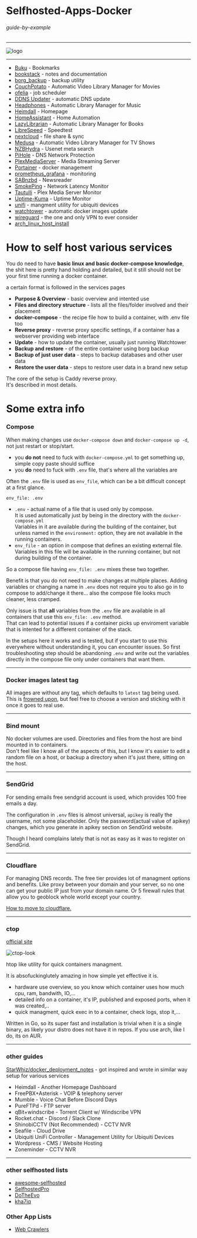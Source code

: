 # Selfhosted-Apps-Docker

###### guide-by-example

---

![logo](https://i.imgur.com/u5LH0jI.png)

---

* [Buku](buku/) - Bookmarks
* [bookstack](bookstack/) - notes and documentation
* [borg_backup](borg_backup/) - backup utility
* [CouchPotato](couchpotato/) - Automatic Video Library Manager for Movies
* [ofelia](ofelia/) - job scheduler
* [DDNS Updater](ddns-updater/) - automatic DNS update
* [Headphones](headphones/) - Automatic Library Manager for Music
* [Heimdall](heimdall/) - Homepage
* [HomeAssistant](homeAssistant/) - Home Automation
* [LazyLibrarian](lazylibrarian/) - Automatic Library Manager for Books
* [LibreSpeed](librspeed/) - Speedtest
* [nextcloud](nextcloud/) - file share & sync
* [Medusa](medusa/) - Automatic Video Library Manager for TV Shows
* [NZBHydra](nzbhydra/) - Usenet meta search
* [PiHole](pihole/) - DNS Network Protection
* [PlexMediaServer](plexmeddiaserver/) - Media Streaming Server
* [Portainer](portainer/) - docker management
* [prometheus_grafana](prometheus_grafana/) - monitoring
* [SABnzbd](sabnzbd/) - Newsreader
* [SmokePing](smokeping/) - Network Latency Monitor
* [Tautulli](tautulli) - Plex Media Server Monitor
* [Uptime-Kuma](https://github.com/louislam/uptime-kuma) - Uptime Monitor
* [unifi](unifi/) - mangment utility for ubiquiti devices
* [watchtower](watchtower/) - automatic docker images update
* [wireguard](wireguard/) - the one and only VPN to ever consider
* [arch_linux_host_install](arch_linux_host_install)

# How to self host various services

You do need to have **basic linux and basic docker-compose knowledge**,
the shit here is pretty hand holding and detailed, but it still should not be
your first time running a docker container.

a certain format is followed in the services pages

* **Purpose & Overview** - basic overview and intented use
* **Files and directory structure** - lists all the files/folder involved
 and their placement
* **docker-compose** - the recipe file how to build a container, with .env file too
* **Reverse proxy** - reverse proxy specific settings, if a container has
 a webserver providing web interface
* **Update** - how to update the container, usually just running Watchtower
* **Backup and restore** - of the entire container using borg backup
* **Backup of just user data** - steps to backup databases and other user data
* **Restore the user data** - steps to restore user data in a brand new setup


The core of the setup is Caddy reverse proxy.</br>
It's described in most details.

# Some extra info

### Compose

When making changes use `docker-compose down` and `docker-compose up -d`,
not just restart or stop/start.

* you **do not** need to fuck with `docker-compose.yml` to get something up,
simple copy paste should suffice
* you **do** need to fuck with `.env` file, that's where all the variables are
  
Often the `.env` file is used as `env_file`,
which can be a bit difficult concept at a first glance.

`env_file: .env`

* `.env` - actual name of a file that is used only by compose.</br>
  It is used automatically just by being in the directory
  with the `docker-compose.yml`</br>
  Variables in it are available during the building of the container,
  but unless named in the `environment:` option, they are not available
  in the running containers.
* `env_file` - an option in compose that defines an existing external file.</br>
  Variables in this file will be available in the running container,
  but not during building of the container.

So a compose file having `env_file: .env` mixes these two together.

Benefit is that you do not need to make changes at multiple places.
Adding variables or changing a name in `.env` does not require you
to also go in to compose to add/change it there...  also the compose file
looks much cleaner, less cramped.

Only issue is that **all** variables from the `.env` file are available in
all containers that use this `env_file: .env` method.</br>
That can lead to potential issues if a container picks up enviroment
variable that is intented for a different container of the stack.

In the setups here it works and is tested, but if you start to use this
everywhere without understanding it, you can encounter issues.
So first troubleshooting step should be abandoning `.env` and write out 
the variables directly in the compose file only under containers that want them.

---

### Docker images latest tag

All images are without any tag, which defaults to `latest` tag being used.</br>
This is [frowned upon](https://vsupalov.com/docker-latest-tag/),
but feel free to choose a version and sticking with it once it goes to real use.

---

### Bind mount

No docker volumes are used. Directories and files from the host
are bind mounted in to containers.</br>
Don't feel like I know all of the aspects of this,
but I know it's easier to edit a random file on a host,
or backup a directory when it's just there, sitting on the host.

---

### SendGrid

For sending emails free sendgrid account is used, which provides 100 free emails
a day.

The configuration in `.env` files is almost universal, `apikey` is
really the username, not some placeholder.
Only the password(actual value of apikey) changes,
which you generate in apikey section on SendGrid website.

Though I heard complains lately that is not as easy as it was to register on SendGrid.

---

### Cloudflare

For managing DNS records. The free tier provides lot of managment options and 
benefits. Like proxy between your domain and your server, so no one
can get your public IP just from your domain name. Or 5 firewall rules that allow
you to geoblock whole world except your country.

[How to move to cloudflare.](https://support.cloudflare.com/hc/en-us/articles/205195708-Changing-your-domain-nameservers-to-Cloudflare)

---

### ctop

[official site](https://github.com/bcicen/ctop)

![ctop-look](https://i.imgur.com/nGAd1MQ.png)

htop like utility for quick containers managment.

It is absofuckinglutely amazing in how simple yet effective it is.

* hardware use overview, so you know which container uses how much cpu, ram, bandwith, IO,...
* detailed info on a container, it's IP, published and exposed ports, when it was created,..
* quick managment, quick exec in to a container, check logs, stop it,...

Written in Go, so its super fast and installation is trivial when it is a single binary,
as likely your distro does not have it in repos. If you use arch, like I do, its on AUR.


---

### other guides

[StarWhiz/docker_deployment_notes](https://github.com/StarWhiz/docker_deployment_notes/blob/master/README.md)
    - got inspired and wrote in similar way setup for various services

* Heimdall - Another Homepage Dashboard
* FreePBX+Asterisk - VOIP & telephony server
* Mumble - Voice Chat Before Discord Days
* PureFTPd - FTP server
* qBit+windscribe - Torrent Client w/ Windscribe VPN
* Rocket.chat - Discord / Slack Clone
* ShinobiCCTV (Not Recommended) - CCTV NVR
* Seafile - Cloud Drive
* Ubiquiti UniFi Controller - Management Utility for Ubiquiti Devices
* Wordpress - CMS / Website Hosting
* Zoneminder - CCTV NVR

---

### other selfhosted lists

* [awesome-selfhosted](https://github.com/awesome-selfhosted/awesome-selfhosted)
* [SelfhostedPro](https://github.com/SelfhostedPro/selfhosted_templates)
* [DoTheEvo](https://github.com/DoTheEvo/selfhosted-apps-docker)
* [kha7iq](https://github.com/kha7iq/selfhosted)

### Other App Lists

* [Web Crawlers](https://github.com/BruceDone/awesome-crawler)
